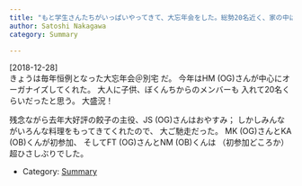 ```yaml
---
title: "もと学生さんたちがいっぱいやってきて、大忘年会をした。総勢20名近く、家の中はとってもあったかかった"
author: Satoshi Nakagawa
category: Summary

---
```


[2018-12-28]  
 きょうは毎年恒例となった大忘年会＠別宅 だ。
今年はHM (OG)さんが中心にオーガナイズしてくれた。
大人に子供、ぼくんちからのメンバーも
入れて20名くらいだったと思う。
大盛況！

<!--more-->

 残念ながら去年大好評の餃子の主役、JS (OG)さんはおやすみ；
しかしみんながいろんな料理をもってきてくれたので、
大ご馳走だった。
MK (OG)さんとKA (OB)くんが初参加、
そしてFT (OG)さんとNM (OB)くんは
（初参加どころか）超ひさしぶりでした。

- Category: [Summary](categories.html#Summary)

